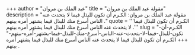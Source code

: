 +++
author = "عبد الملك بن مروان"
title = "مقولة عبد الملك بن مروان"
description = "مقولة عبد الملك بن مروان: الكـرم أن تكون للبذل فيما لا يتحدث عنه الناس أسرع منك للبذل فيما يشتهر أمره بينهم ."
quote = '''الكـرم أن تكون للبذل فيما لا يتحدث عنه الناس أسرع منك للبذل فيما يشتهر أمره بينهم .''' 
slug = "الكـرم-أن-تكون-للبذل-فيما-لا-يتحدث-عنه-الناس-أسرع-منك-للبذل-فيما-يشتهر-أمره-بينهم-"
+++
الكـرم أن تكون للبذل فيما لا يتحدث عنه الناس أسرع منك للبذل فيما يشتهر أمره بينهم .
